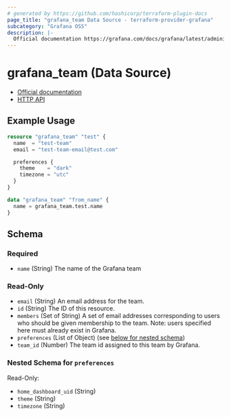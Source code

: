 ```yaml
---
# generated by https://github.com/hashicorp/terraform-plugin-docs
page_title: "grafana_team Data Source - terraform-provider-grafana"
subcategory: "Grafana OSS"
description: |-
  Official documentation https://grafana.com/docs/grafana/latest/administration/team-management/HTTP API https://grafana.com/docs/grafana/latest/developers/http_api/team/
---
```


# grafana_team (Data Source)

* [Official documentation](https://grafana.com/docs/grafana/latest/administration/team-management/)
* [HTTP API](https://grafana.com/docs/grafana/latest/developers/http_api/team/)

## Example Usage

```terraform
resource "grafana_team" "test" {
  name  = "test-team"
  email = "test-team-email@test.com"

  preferences {
    theme    = "dark"
    timezone = "utc"
  }
}

data "grafana_team" "from_name" {
  name = grafana_team.test.name
}
```

<!-- schema generated by tfplugindocs -->
## Schema

### Required

- `name` (String) The name of the Grafana team

### Read-Only

- `email` (String) An email address for the team.
- `id` (String) The ID of this resource.
- `members` (Set of String) A set of email addresses corresponding to users who should be given membership
to the team. Note: users specified here must already exist in Grafana.
- `preferences` (List of Object) (see [below for nested schema](#nestedatt--preferences))
- `team_id` (Number) The team id assigned to this team by Grafana.

<a id="nestedatt--preferences"></a>
### Nested Schema for `preferences`

Read-Only:

- `home_dashboard_uid` (String)
- `theme` (String)
- `timezone` (String)
